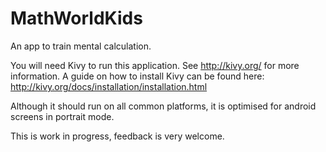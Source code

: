 MathWorldKids
=============

An app to train mental calculation.

You will need Kivy to run this application. See http://kivy.org/ for more information.
A guide on how to install Kivy can be found here: http://kivy.org/docs/installation/installation.html

Although it should run on all common platforms, it is optimised for android screens in portrait mode.

This is work in progress, feedback is very welcome.